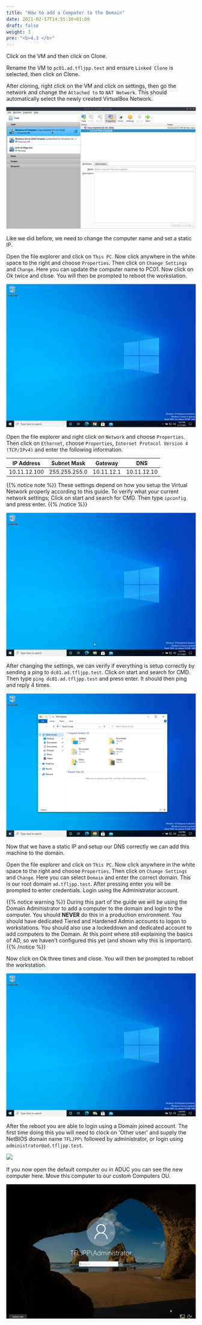 ```yaml
---
title: "How to add a Computer to the Domain"
date: 2021-02-17T14:55:30+01:00
draft: false
weight: 3
pre: "<b>4.3 </b>"
---
```


Click on the VM and then click on Clone.

Rename the VM to `pc01.ad.tfljpp.test` and ensure `Linked Clone` is selected, then click on Clone.

After cloning, right click on the VM and click on settings, then go the network and change the `Attached to` to `NAT Network`. This should automatically select the newly created VirtualBox Network.

![](create_new_pc.gif)

Like we did before, we need to change the computer name and set a static IP.

Open the file explorer and click on `This PC`. Now click anywhere in the white space to the right and choose `Properties`. Then click on `Change Settings` and `Change`. Here you can update the computer name to PC01. Now click on Ok twice and close. You will then be prompted to reboot the workstation.

![](rename_pc.gif)

Open the file explorer and right click on `Network` and choose `Properties`.
Then click on `Ethernet`, choose `Properties`, `Internet Protocol Version 4 (TCP/IPv4)` and enter the following information.

| IP Address   | Subnet Mask   | Gateway    | DNS         |
| ------------ | ------------- | ---------- | ----------- |
| 10.11.12.100 | 255.255.255.0 | 10.11.12.1 | 10.11.12.10 |

{{% notice note %}}
These settings depend on how you setup the Virtual Network properly according to this guide. To verify what your current network settings; Click on start and search for CMD. Then type `ipconfig` and press enter.
{{% /notice %}}

![](network_settings.gif)

After changing the settings, we can verify if everything is setup correctly by sending a ping to `dc01.ad.tfljpp.test`.
Click on start and search for CMD. Then type `ping dc01.ad.tfljpp.test` and press enter. It should then ping and reply 4 times.

![](test_network_settings.gif)

Now that we have a static IP and setup our DNS correctly we can add this machine to the domain.

Open the file explorer and click on `This PC`. Now click anywhere in the white space to the right and choose `Properties`. Then click on `Change Settings` and `Change`. Here you can select `Domain` and enter the correct domain. This is our root domain `ad.tfljpp.test`. After pressing enter you will be prompted to enter credentials. Login using the Administrator account.

{{% notice warning %}}
During this part of the guide we will be using the Domain Administrator to add a computer to the domain and login to the computer. You should **NEVER** do this in a production environment. You should have dedicated Tiered and Hardened Admin accounts to logon to workstations. You should also use a lockeddown and dedicated account to add computers to the Domain. At this point where still explaining the basics of AD, so we haven't configured this yet (and shown why this is important).
{{% /notice %}}

Now click on Ok three times and close. You will then be prompted to reboot the workstation.

![](add_pc_to_domain.gif)

After the reboot you are able to login using a Domain joined account. The first time doing this you will need to clock on 'Other user' and supply the NetBIOS domain name `TFLJPP\` followed by administrator, or login using `administrator@ad.tfljpp.test`.

![](logon_into_domain.gif)

If you now open the default computer ou in ADUC you can see the new computer here. Move this computer to our custom Computers OU.

![](move_from_default_ou.gif)

